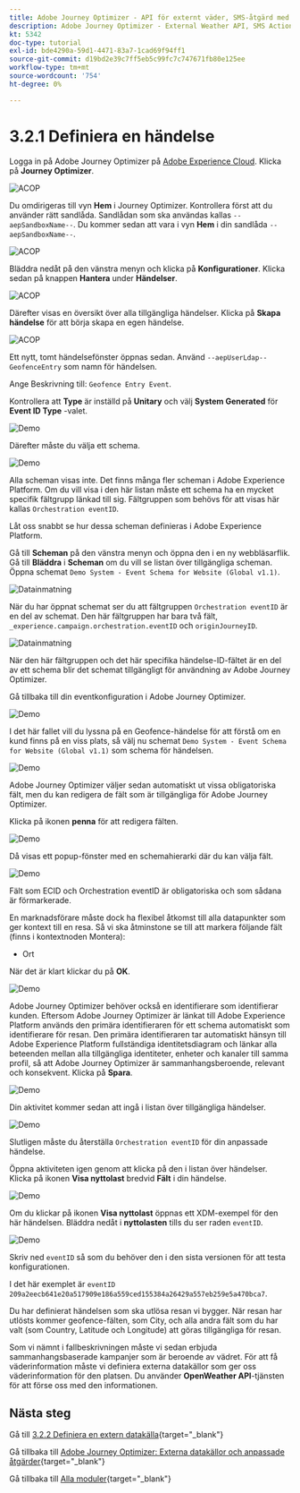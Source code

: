 ```yaml
---
title: Adobe Journey Optimizer - API för externt väder, SMS-åtgärd med mera - Definiera en händelse
description: Adobe Journey Optimizer - External Weather API, SMS Action med mera
kt: 5342
doc-type: tutorial
exl-id: bde4290a-59d1-4471-83a7-1cad69f94ff1
source-git-commit: d19bd2e39c7ff5eb5c99fc7c747671fb80e125ee
workflow-type: tm+mt
source-wordcount: '754'
ht-degree: 0%

---
```


# 3.2.1 Definiera en händelse

Logga in på Adobe Journey Optimizer på [Adobe Experience Cloud](https://experience.adobe.com). Klicka på **Journey Optimizer**.

![ACOP](./../../../../modules/delivery-activation/ajo-b2c/ajob2c-1/images/acophome.png)

Du omdirigeras till vyn **Hem** i Journey Optimizer. Kontrollera först att du använder rätt sandlåda. Sandlådan som ska användas kallas `--aepSandboxName--`. Du kommer sedan att vara i vyn **Hem** i din sandlåda `--aepSandboxName--`.

![ACOP](./../../../../modules/delivery-activation/ajo-b2c/ajob2c-1/images/acoptriglp.png)

Bläddra nedåt på den vänstra menyn och klicka på **Konfigurationer**. Klicka sedan på knappen **Hantera** under **Händelser**.

![ACOP](./images/acopmenu.png)

Därefter visas en översikt över alla tillgängliga händelser. Klicka på **Skapa händelse** för att börja skapa en egen händelse.

![ACOP](./images/emptyevent.png)

Ett nytt, tomt händelsefönster öppnas sedan.
Använd `--aepUserLdap--GeofenceEntry` som namn för händelsen.

Ange Beskrivning till: `Geofence Entry Event`.

Kontrollera att **Type** är inställd på **Unitary** och välj **System Generated** för **Event ID Type** -valet.

![Demo](./images/evname.png)

Därefter måste du välja ett schema.

![Demo](./images/evschema.png)

Alla scheman visas inte. Det finns många fler scheman i Adobe Experience Platform.
Om du vill visa i den här listan måste ett schema ha en mycket specifik fältgrupp länkad till sig. Fältgruppen som behövs för att visas här kallas `Orchestration eventID`.

Låt oss snabbt se hur dessa scheman definieras i Adobe Experience Platform.

Gå till **Scheman** på den vänstra menyn och öppna den i en ny webbläsarflik. Gå till **Bläddra** i **Scheman** om du vill se listan över tillgängliga scheman.
Öppna schemat `Demo System - Event Schema for Website (Global v1.1)`.

![Datainmatning](./images/schemas.png)

När du har öppnat schemat ser du att fältgruppen `Orchestration eventID` är en del av schemat.
Den här fältgruppen har bara två fält, `_experience.campaign.orchestration.eventID` och `originJourneyID`.

![Datainmatning](./images/schemageo.png)

När den här fältgruppen och det här specifika händelse-ID-fältet är en del av ett schema blir det schemat tillgängligt för användning av Adobe Journey Optimizer.

Gå tillbaka till din eventkonfiguration i Adobe Journey Optimizer.

![Demo](./images/evschema.png)

I det här fallet vill du lyssna på en Geofence-händelse för att förstå om en kund finns på en viss plats, så välj nu schemat `Demo System - Event Schema for Website (Global v1.1)` som schema för händelsen.

![Demo](./images/evschema1.png)

Adobe Journey Optimizer väljer sedan automatiskt ut vissa obligatoriska fält, men du kan redigera de fält som är tillgängliga för Adobe Journey Optimizer.

Klicka på ikonen **penna** för att redigera fälten.

![Demo](./images/editfields.png)

Då visas ett popup-fönster med en schemahierarki där du kan välja fält.

![Demo](./images/popup.png)

Fält som ECID och Orchestration eventID är obligatoriska och som sådana är förmarkerade.

En marknadsförare måste dock ha flexibel åtkomst till alla datapunkter som ger kontext till en resa. Så vi ska åtminstone se till att markera följande fält (finns i kontextnoden Montera):

- Ort

När det är klart klickar du på **OK**.

![Demo](./images/popupok.png)

Adobe Journey Optimizer behöver också en identifierare som identifierar kunden. Eftersom Adobe Journey Optimizer är länkat till Adobe Experience Platform används den primära identifieraren för ett schema automatiskt som identifierare för resan.
Den primära identifieraren tar automatiskt hänsyn till Adobe Experience Platform fullständiga identitetsdiagram och länkar alla beteenden mellan alla tillgängliga identiteter, enheter och kanaler till samma profil, så att Adobe Journey Optimizer är sammanhangsberoende, relevant och konsekvent. Klicka på **Spara**.

![Demo](./images/eventidentifier.png)

Din aktivitet kommer sedan att ingå i listan över tillgängliga händelser.

![Demo](./images/eventlist.png)

Slutligen måste du återställa `Orchestration eventID` för din anpassade händelse.

Öppna aktiviteten igen genom att klicka på den i listan över händelser.
Klicka på ikonen **Visa nyttolast** bredvid **Fält** i din händelse.

![Demo](./images/fieldseyepayload.png)

Om du klickar på ikonen **Visa nyttolast** öppnas ett XDM-exempel för den här händelsen. Bläddra nedåt i **nyttolasten** tills du ser raden `eventID`.

![Demo](./images/fieldseyepayloadev.png)

Skriv ned `eventID` så som du behöver den i den sista versionen för att testa konfigurationen.

I det här exemplet är `eventID` `209a2eecb641e20a517909e186a559ced155384a26429a557eb259e5a470bca7`.

Du har definierat händelsen som ska utlösa resan vi bygger. När resan har utlösts kommer geofence-fälten, som City, och alla andra fält som du har valt (som Country, Latitude och Longitude) att göras tillgängliga för resan.

Som vi nämnt i fallbeskrivningen måste vi sedan erbjuda sammanhangsbaserade kampanjer som är beroende av vädret. För att få väderinformation måste vi definiera externa datakällor som ger oss väderinformation för den platsen. Du använder **OpenWeather API**-tjänsten för att förse oss med den informationen.

## Nästa steg

Gå till [3.2.2 Definiera en extern datakälla](./ex2.md){target="_blank"}

Gå tillbaka till [Adobe Journey Optimizer: Externa datakällor och anpassade åtgärder](journey-orchestration-external-weather-api-sms.md){target="_blank"}

Gå tillbaka till [Alla moduler](./../../../../overview.md){target="_blank"}